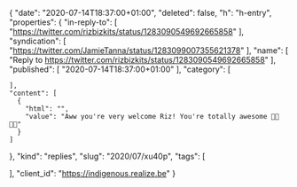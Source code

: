 {
  "date": "2020-07-14T18:37:00+01:00",
  "deleted": false,
  "h": "h-entry",
  "properties": {
    "in-reply-to": [
      "https://twitter.com/rizbizkits/status/1283090549692665858"
    ],
    "syndication": [
      "https://twitter.com/JamieTanna/status/1283099007355621378"
    ],
    "name": [
      "Reply to https://twitter.com/rizbizkits/status/1283090549692665858"
    ],
    "published": [
      "2020-07-14T18:37:00+01:00"
    ],
    "category": [

    ],
    "content": [
      {
        "html": "",
        "value": "Aww you're very welcome Riz! You're totally awesome 🙌🏼🙌🏼"
      }
    ]
  },
  "kind": "replies",
  "slug": "2020/07/xu40p",
  "tags": [

  ],
  "client_id": "https://indigenous.realize.be"
}
